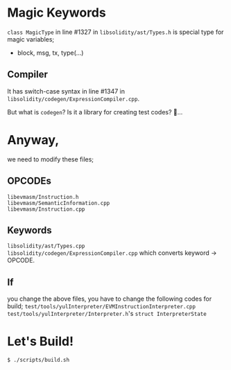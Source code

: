 # Magic Keywords
```class MagicType``` in line #1327 in ```libsolidity/ast/Types.h``` is special type for magic variables;
* block, msg, tx, type(…)

## Compiler
It has switch-case syntax in line #1347 in ```libsolidity/codegen/ExpressionCompiler.cpp```.

But what is ```codegen```? Is it a library for creating test codes? 🤔...

# Anyway,
we need to modify these files;

## OPCODEs
```libevmasm/Instruction.h```   
```libevmasm/SemanticInformation.cpp```   
```libevmasm/Instruction.cpp```   

## Keywords
```libsolidity/ast/Types.cpp```   
```libsolidity/codegen/ExpressionCompiler.cpp``` which converts keyword -> OPCODE.   

## If
you change the above files, you have to change the following codes for build;
```test/tools/yulInterpreter/EVMInstructionInterpreter.cpp```   
```test/tools/yulInterpreter/Interpreter.h```'s ```struct InterpreterState```   

# Let's Build!
```bash
$ ./scripts/build.sh
```
